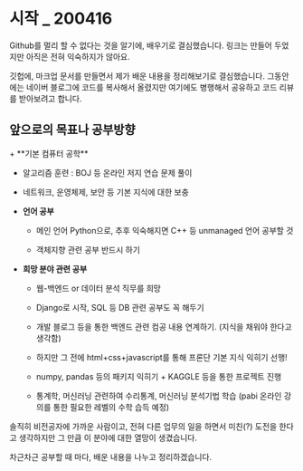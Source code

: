 # 시작 _ 200416

Github를 멀리 할 수 없다는 것을 알기에, 배우기로 결심했습니다.
링크는 만들어 두었지만 아직은 전혀 익숙하지가 않아요.

깃헙에, 마크업 문서를 만들면서 제가 배운 내용을 정리해보기로 결심했습니다.
그동안에는 네이버 블로그에 코드를 복사해서 올렸지만 여기에도 병행해서 공유하고 코드 리뷰를 받아보려고 합니다.

<h2> 앞으로의 목표나 공부방향 </h2>
+ **기본 컴퓨터 공학**

  + 알고리즘 훈련 : BOJ 등 온라인 저지 연습 문제 풀이
  
  + 네트워크, 운영체제, 보안 등 기본 지식에 대한 보충
  
+ **언어 공부**

  + 메인 언어 Python으로, 추후 익숙해지면 C++ 등 unmanaged 언어 공부할 것
  
  + 객체지향 관련 공부 반드시 하기
  
+ **희망 분야 관련 공부**

  + 웹-백엔드 or 데이터 분석 직무를 희망
  
  + Django로 시작, SQL 등 DB 관련 공부도 꼭 해두기
  
  + 개발 블로그 등을 통한 백엔드 관련 컴공 내용 연계하기. (지식을 채워야 한다고 생각함)
  
  + 하지만 그 전에 html+css+javascript를 통해 프론단 기본 지식 익히기 선행!
  
  + numpy, pandas 등의 패키지 익히기 + KAGGLE 등을 통한 프로젝트 진행
  
  + 통계학, 머신러닝 관련하여 수리통계, 머신러닝 분석기법 학습 (pabi 온라인 강의를 통한 필요한 레벨의 수학 습득 예정)
    
솔직히 비전공자에 가까운 사람이고, 전혀 다른 업무의 일을 하면서 미친(?) 도전을 한다고 생각하지만
그 만큼 이 분야에 대한 열망이 생겼습니다.

차근차근 공부할 때 마다, 배운 내용을 나누고 정리하겠습니다.

